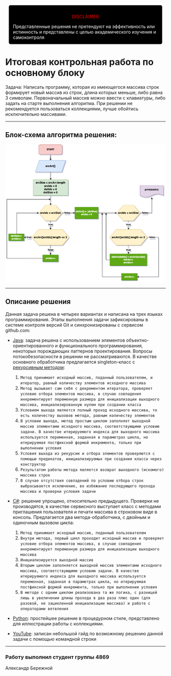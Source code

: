 <div style="background: black; color: white; border: 3px solid black; margin: 0px auto; width: 456px; padding: 10px; border-radius: 5px;">
    <p style="text-align: center; color: red; ">DISCLAIMER</p>
    Представленные решения не претендуют на эффективность или истинность и представлены с целью академического изучения и самоконтроля
</div>

# Итоговая контрольная работа по основному блоку

Задача: Написать программу, которая из имеющегося массива строк формирует новый массив из строк, длина которых меньше, либо равна 3 символам. Первоначальный массив можно ввести с клавиатуры, либо задать на старте выполнения алгоритма. При решении не рекомендуется пользоваться коллекциями, лучше обойтись исключительно массивами.

<hr>

## Блок-схема алгоритма решения:

![scheme](./img/scheme.png "scheme")

<hr>

## Описание решения

Данная задача решена в четырех вариантах и написана на трех языках программирования. Этапы выполнения задачи зафиксированы в системе контроля версий Git и синхронизированы с сервисом github.com:

* [Java](/java/ "Java"): задача решена с использованием элементов объектно-ориентированного и функционального программирования, некоторых порождающих паттернов проектирования. Вопросы потокобезопасности в решении не рассматриваются. В качестве основного обработчика предлагается singleton-класс с [рекурсивным методом](/java/src/main/java/ru/aberezhnoy/arrayService/impl/ArrayHandlerImpl.java "метод"):
  
  1. `Метод принимает исходный массив, поданный пользователем, и итератор, равный количеству элементов исходного массива`
  2. `Метод вызывает сам себя с декрементом итератора, проверяет условие отбора элементов массива, в случае совпадения инкрементирует переменную размера для инициализации выходного массива, инициализированную нулем при создании класса`
  3. `Условием выхода является полный проход исходного массива, то есть количеству вызовов метода, равным количеству элементов`
  4. `В условии выхода, метод простым циклом заполняет выходной массив элементами исходного массива, соответствующими условию задачи. В качестве итерируемого индекса для выходного массива используется переменная, заданная в параметрах цикла, но итерируемая постфиксной формой инкремента, только при выполнении условия`
  5. `Условия выхода из рекурсии и отбора элементов проверяются с помощью предикатов, инициализируемых при создании класса через конструктор`
  6. `Результатом работы метода является возврат выходного (искомого) массива строк`
  7. `В случае отсутствия совпадений по условию отбора строк выбрасывается исключение, во избежание последующего прохода массива и проверки условия задачи`

* [C#](/cs/ "C#"): решение упрощено, относительно предыдущего. Проверки не производятся, в качестве сервисного выступает класс с методами приглашения пользователя и печати массива в строковом виде в консоль. Предлагается два метода-обработчика, с двойным и одиночным вызовом цикла:

  1. `Метод принимает исходный массив, поданный пользователем`
  2. `Внутри метода, первый цикл проходит исходный массив и проверяет условие отбора элементов массива, в случае совпадения инкрементирует переменную размера для инициализации выходного массива`
  3. `Инициализируется выходной массив`
  4. `Вторым циклом заполняется выходной массив элементами исходного массива, соответствующими условию задачи. В качестве итерируемого индекса для выходного массива используется переменная, заданная в параметрах цикла, но итерируемая постфиксной формой инкремента, только при выполнении условия`
  5. `В методе с одним циклом реализована та же логика, с разницей лишь в увеличении длины прохода в два раза плюс один (для разовой, не зацикленной инициализации массива) и работе с операторами ветвления`

* [Python](/python/main.py "Python"): простейшее решение в процедурном стиле, представлено для иллюстрации работы с коллекциями.

* <a href=https://youtu.be/UEo5Qrn3Zo0?feature>YouTube</a>: записан небольшой гайд по возможному решению данной задачи с помощью командной строки

<hr>

### Работу выполнил студент группы 4869
Александр Бережной 